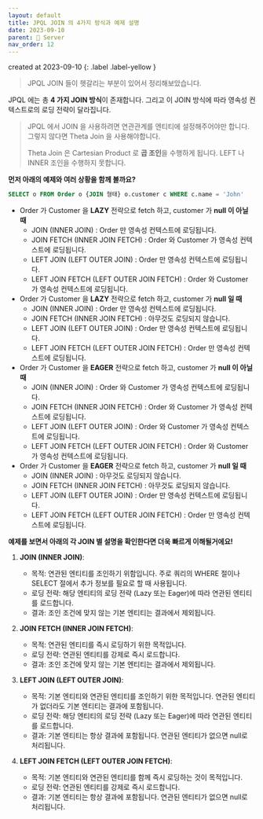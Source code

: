 ```yaml
---
layout: default
title: JPQL JOIN 의 4가지 방식과 예제 설명 
date: 2023-09-10
parent: 📌 Server
nav_order: 12
---
```


created at 2023-09-10
{: .label .label-yellow }

> JPQL JOIN 들이 헷갈리는 부분이 있어서 정리해보았습니다.

JPQL 에는 총 **4 가지 JOIN 방식**이 존재합니다. 그리고 이 JOIN 방식에 따라 영속성 컨텍스트로의 로딩 전략이 달라집니다.
> JPQL 에서 JOIN 을 사용하려면 연관관계를 엔티티에 설정해주어야만 합니다. 그렇지 않다면 Theta Join 을 사용해야합니다.
>
> Theta Join 은 Cartesian Product 로 **곱 조인**을 수행하게 됩니다. LEFT 나 INNER 조인을 수행하지 못합니다.

**먼저 아래의 예제와 여러 상황을 함께 볼까요?**

```sql
SELECT o FROM Order o {JOIN 형태} o.customer c WHERE c.name = 'John'
```
* Order 가 Customer 을 **LAZY** 전략으로 fetch 하고, customer 가 **null 이 아닐 때**
    * JOIN (INNER JOIN) : Order 만 영속성 컨텍스트에 로딩됩니다.
    * JOIN FETCH (INNER JOIN FETCH) : Order 와 Customer 가 영속성 컨텍스트에 로딩됩니다.
    * LEFT JOIN (LEFT OUTER JOIN) : Order 만 영속성 컨텍스트에 로딩됩니다.
    * LEFT JOIN FETCH (LEFT OUTER JOIN FETCH) : Order 와 Customer 가 영속성 컨텍스트에 로딩됩니다.
* Order 가 Customer 을 **LAZY** 전략으로 fetch 하고, customer 가 **null 일 때**
    * JOIN (INNER JOIN) : Order 만 영속성 컨텍스트에 로딩됩니다.
    * JOIN FETCH (INNER JOIN FETCH) : 아무것도 로딩되지 않습니다.
    * LEFT JOIN (LEFT OUTER JOIN) : Order 만 영속성 컨텍스트에 로딩됩니다.
    * LEFT JOIN FETCH (LEFT OUTER JOIN FETCH) : Order 만 영속성 컨텍스트에 로딩됩니다.
* Order 가 Customer 을 **EAGER** 전략으로 fetch 하고, customer 가 **null 이 아닐 때**
    * JOIN (INNER JOIN) : Order 와 Customer 가 영속성 컨텍스트에 로딩됩니다.
    * JOIN FETCH (INNER JOIN FETCH) : Order 와 Customer 가 영속성 컨텍스트에 로딩됩니다.
    * LEFT JOIN (LEFT OUTER JOIN) : Order 와 Customer 가 영속성 컨텍스트에 로딩됩니다.
    * LEFT JOIN FETCH (LEFT OUTER JOIN FETCH) : Order 와 Customer 가 영속성 컨텍스트에 로딩됩니다.
* Order 가 Customer 을 **EAGER** 전략으로 fetch 하고, customer 가 **null 일 때**
    * JOIN (INNER JOIN) : 아무것도 로딩되지 않습니다.
    * JOIN FETCH (INNER JOIN FETCH) : 아무것도 로딩되지 않습니다.
    * LEFT JOIN (LEFT OUTER JOIN) : Order 만 영속성 컨텍스트에 로딩됩니다.
    * LEFT JOIN FETCH (LEFT OUTER JOIN FETCH) : Order 만 영속성 컨텍스트에 로딩됩니다.

**예제를 보면서 아래의 각 JOIN 별 설명을 확인한다면 더욱 빠르게 이해될거에요!**

1. **JOIN (INNER JOIN)**:
    - 목적: 연관된 엔티티를 조인하기 위함입니다. 주로 쿼리의 WHERE 절이나 SELECT 절에서 추가 정보를 필요로 할 때 사용됩니다.
    - 로딩 전략: 해당 엔티티의 로딩 전략 (Lazy 또는 Eager)에 따라 연관된 엔티티를 로드합니다.
    - 결과: 조인 조건에 맞지 않는 기본 엔티티는 결과에서 제외됩니다.

2. **JOIN FETCH (INNER JOIN FETCH)**:
    - 목적: 연관된 엔티티를 즉시 로딩하기 위한 목적입니다.
    - 로딩 전략: 연관된 엔티티를 강제로 즉시 로드합니다.
    - 결과: 조인 조건에 맞지 않는 기본 엔티티는 결과에서 제외됩니다.

3. **LEFT JOIN (LEFT OUTER JOIN)**:
    - 목적: 기본 엔티티와 연관된 엔티티를 조인하기 위한 목적입니다. 연관된 엔티티가 없더라도 기본 엔티티는 결과에 포함됩니다.
    - 로딩 전략: 해당 엔티티의 로딩 전략 (Lazy 또는 Eager)에 따라 연관된 엔티티를 로드합니다.
    - 결과: 기본 엔티티는 항상 결과에 포함됩니다. 연관된 엔티티가 없으면 null로 처리됩니다.

4. **LEFT JOIN FETCH (LEFT OUTER JOIN FETCH)**:
    - 목적: 기본 엔티티와 연관된 엔티티를 함께 즉시 로딩하는 것이 목적입니다.
    - 로딩 전략: 연관된 엔티티를 강제로 즉시 로드합니다.
    - 결과: 기본 엔티티는 항상 결과에 포함됩니다. 연관된 엔티티가 없으면 null로 처리됩니다.